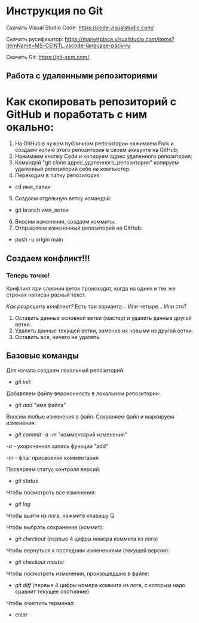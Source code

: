 # Инструкция по Git

Скачать Visual Studio Code:
https://code.visualstudio.com/

Скачать русификатор: https://marketplace.visualstudio.com/items?itemName=MS-CEINTL.vscode-language-pack-ru

Скачать Git: https://git-scm.com/

## Работа с удаленными репозиториями

# Как скопировать репозиторий с GitHub и поработать с ним окально:

1. На GitHub в чужом публичном репозитории нажимаем Fork и создаем копию этого репозитория в своем аккаунте на GitHub;
2. Нажимаем кнопку Code и копируем адрес удаленного репозитория;
3. Командой "git clone адрес_удаленного_репозитория" копируем удаленный репозиторий себе на компьютер.
4. Переходим в папку репозитория:
* cd имя_папки
5. Создаем отдельную ветку командой:
* git branch имя_ветки
6. Вносим изменения, создаем коммиты.
7. Отправляем измененный репозиторий на GitHub:
* push -u origin main


## Создаем конфликт!!!
### Теперь точно! 
Конфликт при слиянии веток происходят, когда на одних и тех же строках написан разный текст. 

_Как разрешить конфликт?_
Есть три варианта... Или четыре... Или сто?

1. Оставить данные основной ветки (мастер) и удалить данные другой ветки.
2. Удалить данные текущей ветки, заменив их новыми из другой ветки.
3. Оставить все, ничего не удалять.

## Базовые команды
Для начала создаем локальный репозиторий:
* *git init*

Добавляем файлу версионность в локальном репозитории:
* *git add* "имя файла"

Вносим любые изменения в файл. Сохраняем файл и маркируем изменения:

* *git commit -a -m* "комментарий изменения"

*-a* - укороченная запись функции "add"

*-m* - флаг присвоения комментария

Проверяем статус контроля версий:

* *git status*

Чтобы посмотреть все изменения:

* *git log*

Чтобы выйти из лога, нажмите клавишу Q

Чтобы выбрать сохранение (коммит):

* *git checkout* (первые 4 цифры номера коммита из лога)

Чтобы вернуться к последним изменениями (текущей версии):

* *git checkout master*

Чтобы посмотреть изменения, произошедшие в файле:

* *git diff* (первые 4 цифры номера коммита из лога, с которым надо сравнит текущее состояние)

Чтобы очистить терминал:

* *clear*
